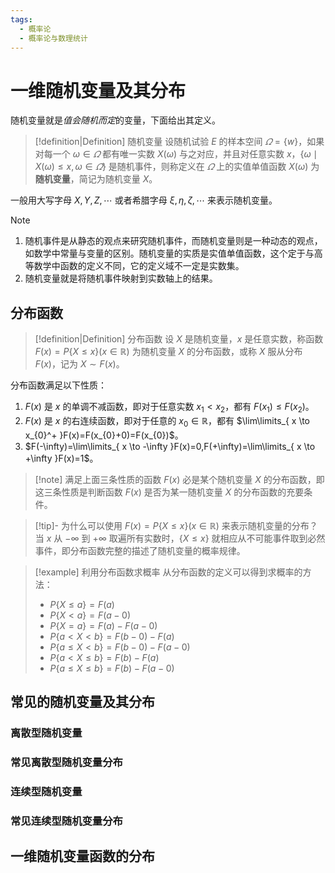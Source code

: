 ```yaml
---
tags:
  - 概率论
  - 概率论与数理统计
---
```


# 一维随机变量及其分布

随机变量就是*值会随机而定*的变量，下面给出其定义。

> [!definition|Definition] 随机变量
> 设随机试验 $E$ 的样本空间 $\varOmega=\{ w \}$，如果对每一个 $\omega \in\varOmega$ 都有唯一实数 $X(\omega)$ 与之对应，并且对任意实数 $x$，$\{ \omega\mid X(\omega)\leqslant x,\omega \in\varOmega \}$ 是随机事件，则称定义在 $\varOmega$ 上的实值单值函数 $X(\omega)$ 为**随机变量**，简记为随机变量 $X$。

一般用大写字母 $X,Y,Z,\cdots$ 或者希腊字母 $\xi,\eta,\zeta, \cdots$ 来表示随机变量。

> [!note]
> 1. 随机事件是从静态的观点来研究随机事件，而随机变量则是一种动态的观点，如数学中常量与变量的区别。随机变量的实质是实值单值函数，这个定于与高等数学中函数的定义不同，它的定义域不一定是实数集。
> 2. 随机变量就是将随机事件映射到实数轴上的结果。

## 分布函数

> [!definition|Definition] 分布函数
> 设 $X$ 是随机变量，$x$ 是任意实数，称函数 $F(x)=P\{ X\leqslant x \}(x \in \mathbb{R})$ 为随机变量 $X$ 的分布函数，或称 $X$ 服从分布 $F(x)$，记为 $X\sim F(x)$。

分布函数满足以下性质：
1. $F(x)$ 是 $x$ 的单调不减函数，即对于任意实数 $x_{1}<x_{2}$，都有 $F(x_{1})\leqslant F(x_{2})$。
2. $F(x)$ 是 $x$ 的右连续函数，即对于任意的 $x_{0}\in \mathbb{R}$，都有 $\lim\limits_{ x \to x_{0}^+ }F(x)=F(x_{0}+0)=F(x_{0})$。
3. $F(-\infty)=\lim\limits_{ x \to -\infty }F(x)=0,F(+\infty)=\lim\limits_{ x \to +\infty }F(x)=1$。

> [!note] 满足上面三条性质的函数 $F(x)$ 必是某个随机变量 $X$ 的分布函数，即这三条性质是判断函数 $F(x)$ 是否为某一随机变量 $X$ 的分布函数的充要条件。

> [!tip]- 为什么可以使用 $F(x)=P\{ X\leqslant x \}(x \in \mathbb{R})$ 来表示随机变量的分布？
> 当 $x$ 从 $-\infty$ 到 $+\infty$ 取遍所有实数时，$\{ X\leqslant x \}$ 就相应从不可能事件取到必然事件，即分布函数完整的描述了随机变量的概率规律。

> [!example] 利用分布函数求概率
> 从分布函数的定义可以得到求概率的方法：
> - $P\{ X\leqslant a \}=F(a)$
> - $P\{ X<a \}=F(a-0)$
> - $P\{ X=a \}=F(a)-F(a-0)$
> - $P\{ a<X<b \}=F(b-0)-F(a)$
> - $P\{ a\leqslant X<b \}=F(b-0)-F(a-0)$
> - $P\{ a<X\leqslant b \}=F(b)-F(a)$
> - $P\{ a\leqslant X\leqslant b \}=F(b)-F(a-0)$

## 常见的随机变量及其分布

### 离散型随机变量

### 常见离散型随机变量分布

### 连续型随机变量

### 常见连续型随机变量分布

## 一维随机变量函数的分布